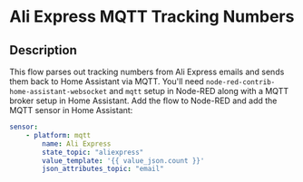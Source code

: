 # Ali Express MQTT Tracking Numbers


## Description

This flow parses out tracking numbers from Ali Express emails and sends them back to Home Assistant via MQTT. You'll need `node-red-contrib-home-assistant-websocket` and `mqtt` setup in Node-RED along with a MQTT broker setup in Home Assistant. Add the flow to Node-RED and add the MQTT sensor in Home Assistant:

```yaml
sensor:
    - platform: mqtt
        name: Ali Express
        state_topic: "aliexpress"
        value_template: '{{ value_json.count }}'
        json_attributes_topic: "email"
```
